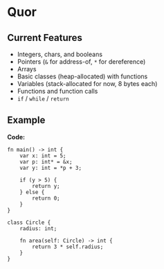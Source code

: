 # Quor

## Current Features

- Integers, chars, and booleans
- Pointers (`&` for address-of, `*` for dereference)
- Arrays
- Basic classes (heap-allocated) with functions
- Variables (stack-allocated for now, 8 bytes each)
- Functions and function calls
- `if` / `while` / `return`

## Example

**Code:**

```quor
fn main() -> int {
    var x: int = 5;
    var p: int* = &x;
    var y: int = *p + 3;

    if (y > 5) {
        return y;
    } else {
        return 0;
    }
}
```

```quor
class Circle {
    radius: int;

    fn area(self: Circle) -> int {
        return 3 * self.radius;
    }
}
```
